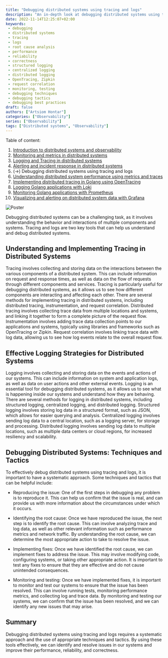 ```yaml
---
title: "Debugging distributed systems using tracing and logs"
description: "An in-depth look at debugging distributed systems using tracing and logs"
date: 2022-11-14T12:25:07+02:00
keywords:
 - debugging
 - distributed systems
 - tracing
 - logs
 - root cause analysis
 - performance
 - reliability
 - correctness
 - structured logging
 - centralized logging
 - distributed logging
 - OpenTracing, Zipkin
 - request correlation
 - monitoring, testing
 - debugging techniques
 - debugging tactics
 - debugging best practices
draft: false
authors: ["Artsiom Hontar"]
categories: ["Observability"]
series: ["Observability"]
tags: ["Distributed systems", "Observability"]
---
```


Table of content:
1. [Introduction to distributed systems and observability](/learnings/observability/intro-to-distributed-observability/)
2. [Monitoring and metrics in distributed systems](/learnings/observability/monitoring-in-distributed-system/)
3. [Logging and Tracing in distributed systems](/learnings/observability/logging-and-tracing-in-distributed-system/)
4. [Alerting and incident response in distributed systems](/learnings/observability/alerting-and-incidents-in-distributed-system/)
6. (->) Debugging distributed systems using tracing and logs
7. [Understanding distributed system performance using metrics and traces](/learnings/observability/understanding-performance-in-distributed-system/)
8. [Implementing distributed tracing in Golang using OpenTracing](/learnings/observability/implementing-distributed-tracing/)
9. [Logging Golang applications with Loki](/learnings/observability/logging-golang-with-loki/)
10. [Monitoring Golang applications with Prometheus](/learnings/observability/monitoring-golang-with-prometheus/)
11. [Visualizing and alerting on distributed system data with Grafana](/learnings/observability/vizualize-and-alerting-with-grafana/)

![Poster](/learnings/observability/debugging-distributed-system/poster.jpg)

Debugging distributed systems can be a challenging task, as it involves understanding the behavior and interactions of multiple components and systems. Tracing and logs are two key tools that can help us understand and debug distributed systems.

## Understanding and Implementing Tracing in Distributed Systems

Tracing involves collecting and storing data on the interactions between the various components of a distributed system. This can include information on request and response times, as well as data on the flow of requests through different components and services. Tracing is particularly useful for debugging distributed systems, as it allows us to see how different components are interacting and affecting each other. There are several methods for implementing tracing in distributed systems, including distributed tracing, instrumentation, and request correlation. Distributed tracing involves collecting trace data from multiple locations and systems, and linking it together to form a complete picture of the request flow. Instrumentation involves adding trace data collection points to our applications and systems, typically using libraries and frameworks such as OpenTracing or Zipkin. Request correlation involves linking trace data with log data, allowing us to see how log events relate to the overall request flow.

## Effective Logging Strategies for Distributed Systems

Logging involves collecting and storing data on the events and actions of our systems. This can include information on system and application logs, as well as data on user actions and other external events. Logging is an essential tool for debugging distributed systems, as it allows us to see what is happening inside our systems and understand how they are behaving. There are several methods for logging in distributed systems, including structured logging, centralized logging, and distributed logging. Structured logging involves storing log data in a structured format, such as JSON, which allows for easier querying and analysis. Centralized logging involves sending log data to a central location, such as a logging server, for storage and processing. Distributed logging involves sending log data to multiple locations, such as multiple data centers or cloud regions, for increased resiliency and scalability.

## Debugging Distributed Systems: Techniques and Tactics

To effectively debug distributed systems using tracing and logs, it is important to have a systematic approach. Some techniques and tactics that can be helpful include:

- Reproducing the issue: One of the first steps in debugging any problem is to reproduce it. This can help us confirm that the issue is real, and can provide us with more information about the circumstances under which it occurs.

- Identifying the root cause: Once we have reproduced the issue, the next step is to identify the root cause. This can involve analyzing trace and log data, as well as other relevant information such as performance metrics and network traffic. By understanding the root cause, we can determine the most appropriate action to take to resolve the issue.

- Implementing fixes: Once we have identified the root cause, we can implement fixes to address the issue. This may involve modifying code, configuring systems, or taking other appropriate action. It is important to test any fixes to ensure that they are effective and do not cause unintended consequences.

- Monitoring and testing: Once we have implemented fixes, it is important to monitor and test our systems to ensure that the issue has been resolved. This can involve running tests, monitoring performance metrics, and collecting log and trace data. By monitoring and testing our systems, we can confirm that the issue has been resolved, and we can identify any new issues that may arise.

## Summary

Debugging distributed systems using tracing and logs requires a systematic approach and the use of appropriate techniques and tactics. By using these tools effectively, we can identify and resolve issues in our systems and improve their performance, reliability, and correctness.

